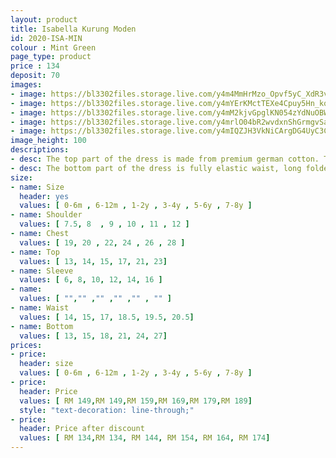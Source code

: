 ```yaml
---
layout: product
title: Isabella Kurung Moden 
id: 2020-ISA-MIN
colour : Mint Green
page_type: product
price : 134
deposit: 70
images:
- image: https://bl3302files.storage.live.com/y4m4MmHrMzo_Opvf5yC_XdR3vv2FSGi6FHVz0vUIjkA_LAGrbWqjHzc0PF7ooiJkVOwmkxyyDwNK0a9WFX9wi_4JExy7QlaCqhwKO813pfLYYLtOWY9PKpwKvYvwOkTVHHlCXZumsaO0uBpa7i5Qv7pPGES1xY6LSYqgJ7q_3JGfvI_41sMWtxxOSPp2PIMuS81?width=819&height=1024&cropmode=none
- image: https://bl3302files.storage.live.com/y4mYErKMctTEXe4Cpuy5Hn_kqKc1AdYjpFt1c_KmBAvnt-4hZ6W5DmuEmK-NFRoBMtAg3zboR8HY7DVxmMeEent9xKW-uYVozcHx_nsnRU4yo08PrW5ciudQjUR6jFDYP1H988yaANhoNA7rOsvB004ZtjWWAhFxiI2SBFpLlDZ9pgE0NmJgO9SKEC7rfHv3JtI?width=819&height=1024&cropmode=none
- image: https://bl3302files.storage.live.com/y4mM2kjvGpglKN054zYdNuOBWstZ1zvtecMeuRPi7l03H9Y4Qrk_uF9amDMrKAZ59Ux2b7B5wu3zRFH6QRlXrmeog5giC44BOLm925nvo8FppzzEFDWRwRwLMFYZm3wIVrm5ecJO8f-MY30LHMn920swbnYVYZzE3e_GnGynB5xXqBiU2JGceUnI8gMiObdzoVM?width=819&height=1024&cropmode=none
- image: https://bl3302files.storage.live.com/y4mrlO04bR2wvdxnShGrmgvSansz7vrR--5fQEHw2kGF7ix8q2JpKEL32SrjF8szVXTanMNVSBbjYK6hg7CdWX0NWwHRweX9PXZJPaACJNeEPH5jHLKsfYIcv93dEhm6RCA661Kib6nvv2YreWXd9jpByCF3X0NutHy_DKaKFF7Ia6G9XvGc7jbYnew-cm8bq51?width=819&height=1024&cropmode=none
- image: https://bl3302files.storage.live.com/y4mIQZJH3VkNiCArgDG4UyC3Cvj23vcl3JGV9qvpg5WwrhbH57uwyl8zzrPVkW7n4wYENF6wsWu1VIlVRxW__GDppPw7JGDh7qfSS8RjpIE03z8FCaW_zrcCZ733Il7ZbSZsjYLIxhJAUwuYqo5fKJiyC4_8VrPzUdxtJzzsHFqZpzr8iG4rwW3hO-k7Vw4zWsh?width=819&height=1024&cropmode=none
image_height: 100
descriptions:
- desc: The top part of the dress is made from premium german cotton. The design is round neck with zip at the back. Border lace with exclusive beads
- desc: The bottom part of the dress is fully elastic waist, long folded skirt.
size:
- name: Size
  header: yes
  values: [ 0-6m , 6-12m , 1-2y , 3-4y , 5-6y , 7-8y ]
- name: Shoulder
  values: [ 7.5, 8  , 9 , 10 , 11 , 12 ]
- name: Chest
  values: [ 19, 20 , 22, 24 , 26 , 28 ]
- name: Top
  values: [ 13, 14, 15, 17, 21, 23]
- name: Sleeve
  values: [ 6, 8, 10, 12, 14, 16 ]
- name: 
  values: [ "","" ,"" ,"" ,"" , "" ]
- name: Waist
  values: [ 14, 15, 17, 18.5, 19.5, 20.5]
- name: Bottom
  values: [ 13, 15, 18, 21, 24, 27]
prices:
- price:
  header: size
  values: [ 0-6m , 6-12m , 1-2y , 3-4y , 5-6y , 7-8y ]
- price:
  header: Price
  values: [ RM 149,RM 149,RM 159,RM 169,RM 179,RM 189]
  style: "text-decoration: line-through;"
- price:
  header: Price after discount
  values: [ RM 134,RM 134, RM 144, RM 154, RM 164, RM 174]
---
```


  
